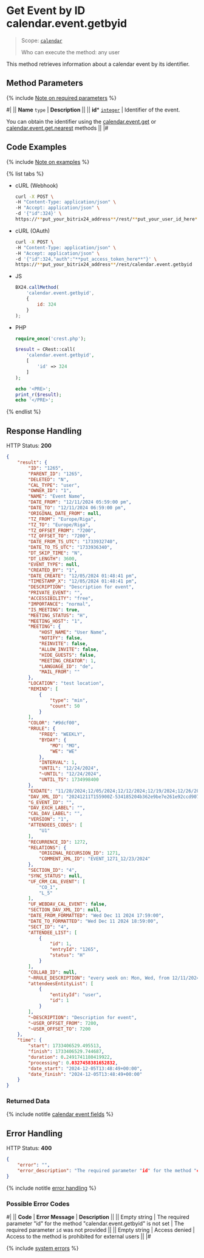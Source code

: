 # Get Event by ID calendar.event.getbyid

> Scope: [`calendar`](../../scopes/permissions.md)
>
> Who can execute the method: any user

This method retrieves information about a calendar event by its identifier.

## Method Parameters

{% include [Note on required parameters](../../../_includes/required.md) %}

#|
|| **Name**
`type` | **Description** ||
|| **id***
[`integer`](../../data-types.md) | Identifier of the event.

You can obtain the identifier using the [calendar.event.get](./calendar-event-get.md) or [calendar.event.get.nearest](./calendar-event-get-nearest.md) methods ||
|#

## Code Examples

{% include [Note on examples](../../../_includes/examples.md) %}

{% list tabs %}

- cURL (Webhook)

    ```bash
    curl -X POST \
    -H "Content-Type: application/json" \
    -H "Accept: application/json" \
    -d '{"id":324}' \
    https://**put_your_bitrix24_address**/rest/**put_your_user_id_here**/**put_your_webhook_here**/calendar.event.getbyid
    ```

- cURL (OAuth)

    ```bash
    curl -X POST \
    -H "Content-Type: application/json" \
    -H "Accept: application/json" \
    -d '{"id":324,"auth":"**put_access_token_here**"}' \
    https://**put_your_bitrix24_address**/rest/calendar.event.getbyid
    ```

- JS

    ```js
    BX24.callMethod(
        'calendar.event.getbyid',
        {
            id: 324
        }
    );
    ```

- PHP

    ```php
    require_once('crest.php');

    $result = CRest::call(
        'calendar.event.getbyid',
        [
            'id' => 324
        ]
    );

    echo '<PRE>';
    print_r($result);
    echo '</PRE>';
    ```

{% endlist %}

## Response Handling

HTTP Status: **200**

```json
{
    "result": {
        "ID": "1265",
        "PARENT_ID": "1265",
        "DELETED": "N",
        "CAL_TYPE": "user",
        "OWNER_ID": "1",
        "NAME": "Event Name",
        "DATE_FROM": "12/11/2024 05:59:00 pm",
        "DATE_TO": "12/11/2024 06:59:00 pm",
        "ORIGINAL_DATE_FROM": null,
        "TZ_FROM": "Europe/Riga",
        "TZ_TO": "Europe/Riga",
        "TZ_OFFSET_FROM": "7200",
        "TZ_OFFSET_TO": "7200",
        "DATE_FROM_TS_UTC": "1733932740",
        "DATE_TO_TS_UTC": "1733936340",
        "DT_SKIP_TIME": "N",
        "DT_LENGTH": 3600,
        "EVENT_TYPE": null,
        "CREATED_BY": "1",
        "DATE_CREATE": "12/05/2024 01:48:41 pm",
        "TIMESTAMP_X": "12/05/2024 01:48:41 pm",
        "DESCRIPTION": "Description for event",
        "PRIVATE_EVENT": "",
        "ACCESSIBILITY": "free",
        "IMPORTANCE": "normal",
        "IS_MEETING": true,
        "MEETING_STATUS": "H",
        "MEETING_HOST": "1",
        "MEETING": {
            "HOST_NAME": "User Name",
            "NOTIFY": false,
            "REINVITE": false,
            "ALLOW_INVITE": false,
            "HIDE_GUESTS": false,
            "MEETING_CREATOR": 1,
            "LANGUAGE_ID": "de",
            "MAIL_FROM": ""
        },
        "LOCATION": "test location",
        "REMIND": [
            {
                "type": "min",
                "count": 50
            }
        ],
        "COLOR": "#9dcf00",
        "RRULE": {
            "FREQ": "WEEKLY",
            "BYDAY": {
                "MO": "MO",
                "WE": "WE"
            },
            "INTERVAL": 1,
            "UNTIL": "12/24/2024",
            "~UNTIL": "12/24/2024",
            "UNTIL_TS": 1734998400
        },
        "EXDATE": "11/28/2024;12/05/2024;12/12/2024;12/19/2024;12/26/2024",
        "DAV_XML_ID": "20241211T155900Z-534185204b362e9be7e261e92ccd9078@b24evo.lan",
        "G_EVENT_ID": "",
        "DAV_EXCH_LABEL": "",
        "CAL_DAV_LABEL": "",
        "VERSION": "1",
        "ATTENDEES_CODES": [
            "U1"
        ],
        "RECURRENCE_ID": 1272,
        "RELATIONS": {
            "ORIGINAL_RECURSION_ID": 1271,
            "COMMENT_XML_ID": "EVENT_1271_12/23/2024"
        },
        "SECTION_ID": "4",
        "SYNC_STATUS": null,
        "UF_CRM_CAL_EVENT": [
            "CO_1",
            "L_5"
        ],
        "UF_WEBDAV_CAL_EVENT": false,
        "SECTION_DAV_XML_ID": null,
        "DATE_FROM_FORMATTED": "Wed Dec 11 2024 17:59:00",
        "DATE_TO_FORMATTED": "Wed Dec 11 2024 18:59:00",
        "SECT_ID": "4",
        "ATTENDEE_LIST": [
            {
                "id": 1,
                "entryId": "1265",
                "status": "H"
            }
        ],
        "COLLAB_ID": null,
        "~RRULE_DESCRIPTION": "every week on: Mon, Wed, from 12/11/2024 to 12/24/2024",
        "attendeesEntityList": [
            {
                "entityId": "user",
                "id": 1
            }
        ],
        "~DESCRIPTION": "Description for event",
        "~USER_OFFSET_FROM": 7200,
        "~USER_OFFSET_TO": 7200
    },
    "time": {
        "start": 1733406529.495513,
        "finish": 1733406529.744687,
        "duration": 0.2491741180419922,
        "processing": 0.0327458381652832,
        "date_start": "2024-12-05T13:48:49+00:00",
        "date_finish": "2024-12-05T13:48:49+00:00"
    }
}
```

### Returned Data

{% include notitle [calendar event fields](.././_includes/calendar_event_fields.md) %}

## Error Handling

HTTP Status: **400**

```json
{
    "error": "",
    "error_description": "The required parameter "id" for the method "calendar.event.getbyid" is not set"
}
```

{% include notitle [error handling](../../../_includes/error-info.md) %}

### Possible Error Codes

#|
|| **Code** | **Error Message** | **Description** ||
|| Empty string | The required parameter "id" for the method "calendar.event.getbyid" is not set | The required parameter `id` was not provided ||
|| Empty string | Access denied | Access to the method is prohibited for external users ||
|#

{% include [system errors](../../../_includes/system-errors.md) %}